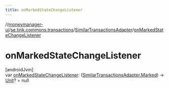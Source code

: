 ```yaml
---
title: onMarkedStateChangeListener
---
```

//[moneymanager-ui](../../../index.html)/[se.tink.commons.transactions](../index.html)/[SimilarTransactionsAdapter](index.html)/[onMarkedStateChangeListener](on-marked-state-change-listener.html)



# onMarkedStateChangeListener



[androidJvm]\
var [onMarkedStateChangeListener](on-marked-state-change-listener.html): ([SimilarTransactionsAdapter.Marked](-marked/index.html)) -&gt; [Unit](https://kotlinlang.org/api/latest/jvm/stdlib/kotlin/-unit/index.html)? = null




